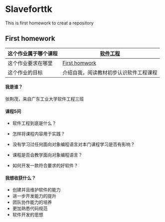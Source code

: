 # Slaveforttk
 This is first homework to creat a repository

## First homework



| 这个作业属于哪个课程 | [软件工程](https://edu.cnblogs.com/campus/gdgy/SoftwareEngineering2024) |
| -------------------- | ------------------------------------------------------------ |
| 这个作业要求在哪里   | [First homwork](https://edu.cnblogs.com/campus/gdgy/SoftwareEngineering2024/homework/13135) |
| 这个作业的目标       | 介绍自我，阅读教材初步认识软件工程课程                       |



#### 我是谁？

张荆茂，来自广东工业大学软件工程三班



#### 课程5问

- 软件工程到底是什么？

- 怎样将课程内容用于实践？
- 没有学习过任何面向对象编程语言对本门课程学习是否有影响？
- 课程是否会教学面向对象编程语言？
- 如何开发一款符合要求的好软件？



#### 我想收获什么？

- 创建并且维护软件的能力
- 进一步开发能力的提升
- 团队协作能力的培养
- 更加熟悉代码规范
- 软件开发的思想
